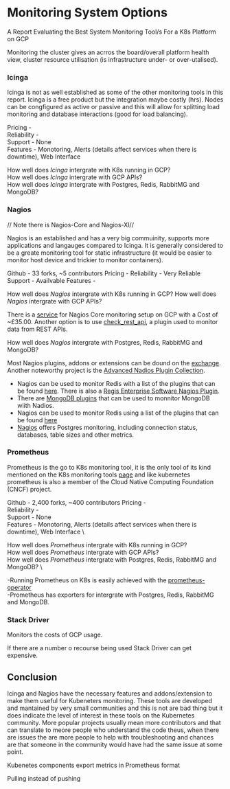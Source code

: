 # Monitoring System Options

A Report Evaluating the Best System Monitoring Tool/s For a K8s Platform on GCP

Monitoring the cluster gives an acrros the board/overall platform health view, cluster resource utilisation (is infrastructure under- or over-utalised).

### Icinga

Icinga is not as well established as some of the other monitoring tools in this report. Icinga is a free product but the integration maybe costly (hrs).
Nodes can be congfigured as active or passive and this will allow for splitting load monitoring and database interactions (good for load balancing).

Pricing - \
Reliability - \
Support - None \
Features - Monotoring, Alerts (details affect services when there is downtime), Web Interface 

How well does *Icinga* intergrate with K8s running in GCP? \
How well does *Icinga* intergrate with GCP APIs? \
How well does *Icinga* intergrate with Postgres, Redis, RabbitMG and MongoDB? 

### Nagios

// Note there is Nagios-Core and Nagios-XI//

Nagios is an established and has a very big commuinity, supports more applications and langauges compared to Icinga. It is generally considered to be a greate monitoring tool for static infrastructure (it would be easier to monitor host device and trickier to monitor containers). 

Github - 33 forks, ~5 contributors
Pricing - 
Reliability - Very Reliable 
Support - Availvable
Features - 

How well does *Nagios* intergrate with K8s running in GCP?
How well does *Nagios* intergrate with GCP APIs?

There is a [service](https://console.cloud.google.com/marketplace/product/cloud-infrastructure-services/nagios-ubuntu-20-04?pli=1&project=autobot-296021&folder=&organizationId=) for Nagios Core monitoring setup on GCP with a Cost of ~£35.00. Another option is to use [check_rest_api](https://exchange.nagios.org/directory/Plugins/Network-Protocols/HTTP/check_rest_api-%7C-Monitor-data-from-a-REST-API/details), a plugin used to monitor data from REST APIs.

How well does *Nagios* intergrate with Postgres, Redis, RabbitMG and MongoDB?

Most Nagios plugins, addons or extensions can be dound on the [exchange](https://exchange.nagios.org). Another noteworthy project is the [Advanced Nadios Plugin Collection](https://github.com/harisekhon/nagios-plugins).

- Nagios can be used to monitor Redis with a list of the plugins that can be found [here](https://github.com/harisekhon/nagios-plugins). There is also a [Regis Enterprise Software Nagios Plugin](https://docs.redislabs.com/latest/rs/administering/monitoring-metrics/nagios-plugin/).
- There are [MongoDB plugins](https://github.com/mzupan/nagios-plugin-mongodb) that can be used to monnitor MongoDB wiith Nadios.
- Nagios can be used to monitor Redis using a list of the plugins that can be found [here](https://github.com/harisekhon/nagios-plugins)
- [Nagios](https://www.nagios.com/solutions/postgres-monitoring/) offers Postgres monitoring, including connection status, databases, table sizes and other metrics.


### Prometheus

Prometheus is the go to K8s monitoring tool, it is the only tool of its kind mentioned on the K8s monitoring tools [page](https://kubernetes.io/docs/tasks/debug-application-cluster/resource-usage-monitoring/) and like kubernetes prometheus is also a member of the Cloud Native Computing Foundation (CNCF) project.

Github - 2,400 forks, ~400 contributors
Pricing - \
Reliability - \
Support - None \
Features - Monotoring, Alerts (details affect services when there is downtime), Web Interface \

How well does *Prometheus* intergrate with K8s running in GCP? \
How well does *Prometheus* intergrate with GCP APIs? \
How well does *Prometheus* intergrate with Postgres, Redis, RabbitMG and MongoDB? \

-Running Prometheus on K8s is easily achieved with the [prometheus-operator](https://github.com/prometheus-operator/prometheus-operator) \
-Prometheus has exporters for intergrate with Postgres, Redis, RabbitMG and MongoDB.

### Stack Driver 

Monitors the costs of GCP usage.

If there are a number o recourse being used Stack Driver can get expensive.

## Conclusion

Icinga and Nagios have the necessary features and addons/extension to make them useful for Kubeneters monitoring. These tools are developed and mantained by very small communities and this is not are bad thing but it does indicate the level of interest in these tools on the Kubernetes community. More popular projects usually mean more contributors and that can translate to meore people who understand the code theus, when there are issues the are more people to help with troubleshooting and chances are that someone in the community would have had the same issue at some point.

Kubenetes components export metrics in Prometheus format

Pulling instead of pushing


